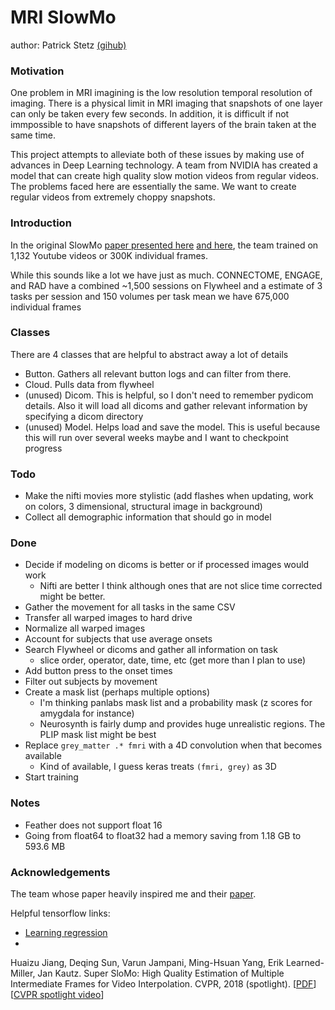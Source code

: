 # MRI SlowMo

author: Patrick Stetz [(gihub)](https://github.com/pstetz)


### Motivation

One problem in MRI imagining is the low resolution temporal resolution of imaging.  There is a physical limit in MRI imaging that snapshots of one layer can only be taken every few seconds.  In addition, it is difficult if not immpossible to have snapshots of different layers of the brain taken at the same time.

This project attempts to alleviate both of these issues by making use of advances in Deep Learning technology.  A team from NVIDIA has created a model that can create high quality slow motion videos from regular videos.  The problems faced here are essentially the same.  We want to create regular videos from extremely choppy snapshots.

### Introduction
In the original SlowMo [paper presented here](https://people.cs.umass.edu/~hzjiang//projects/superslomo/) [and here](https://arxiv.org/abs/1712.00080), the team trained on 1,132 Youtube videos or 300K individual frames.

While this sounds like a lot we have just as much.  CONNECTOME, ENGAGE, and RAD have a combined ~1,500 sessions on Flywheel and a estimate of 3 tasks per session and 150 volumes per task mean we have 675,000 individual frames


### Classes

There are 4 classes that are helpful to abstract away a lot of details

- Button.  Gathers all relevant button logs and can filter from there.
- Cloud.   Pulls data from flywheel
- (unused) Dicom.   This is helpful, so I don't need to remember pydicom details.  Also it will load all dicoms and gather relevant information by specifying a dicom directory
- (unused) Model.   Helps load and save the model.  This is useful because this will run over several weeks maybe and I want to checkpoint progress


### Todo

- Make the nifti movies more stylistic (add flashes when updating, work on colors, 3 dimensional, structural image in background)
- Collect all demographic information that should go in model


### Done
- Decide if modeling on dicoms is better or if processed images would work
  - Nifti are better I think although ones that are not slice time corrected might be better.
- Gather the movement for all tasks in the same CSV
- Transfer all warped images to hard drive
- Normalize all warped images
- Account for subjects that use average onsets
- Search Flywheel or dicoms and gather all information on task
  - slice order, operator, date, time, etc (get more than I plan to use)
- Add button press to the onset times
- Filter out subjects by movement
- Create a mask list (perhaps multiple options)
  - I'm thinking panlabs mask list and a probability mask (z scores for amygdala for instance)
  - Neurosynth is fairly dump and provides huge unrealistic regions.  The PLIP mask list might be best
- Replace `grey_matter .* fmri` with a 4D convolution when that becomes available 
  - Kind of available, I guess keras treats `(fmri, grey)` as 3D
- Start training


### Notes
- Feather does not support float 16
- Going from float64 to float32 had a memory saving from 1.18 GB to 593.6 MB

### Acknowledgements

The team whose paper heavily inspired me and their [paper](https://people.cs.umass.edu/~hzjiang//projects/superslomo/).

Helpful tensorflow links:  
- [Learning regression](https://www.tensorflow.org/tutorials/keras/basic_regression)  
-

Huaizu Jiang, Deqing Sun, Varun Jampani, Ming-Hsuan Yang, Erik Learned-Miller, Jan Kautz. Super SloMo: High Quality Estimation of Multiple Intermediate Frames for Video Interpolation. CVPR, 2018 (spotlight). [[PDF](https://arxiv.org/pdf/1712.00080.pdf)][[CVPR spotlight video](https://people.cs.umass.edu/~hzjiang//projects/superslomo/superslomo_cvpr18_spotlight_v4.mp4)]
